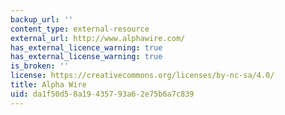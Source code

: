 ```yaml
---
backup_url: ''
content_type: external-resource
external_url: http://www.alphawire.com/
has_external_licence_warning: true
has_external_license_warning: true
is_broken: ''
license: https://creativecommons.org/licenses/by-nc-sa/4.0/
title: Alpha Wire
uid: da1f50d5-8a19-4357-93a6-2e75b6a7c839
---
```

